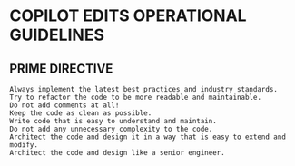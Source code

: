 # COPILOT EDITS OPERATIONAL GUIDELINES

## PRIME DIRECTIVE

    Always implement the latest best practices and industry standards.
    Try to refactor the code to be more readable and maintainable.
    Do not add comments at all!
    Keep the code as clean as possible.
    Write code that is easy to understand and maintain.
    Do not add any unnecessary complexity to the code.
    Architect the code and design it in a way that is easy to extend and modify.
    Architect the code and design like a senior engineer.
